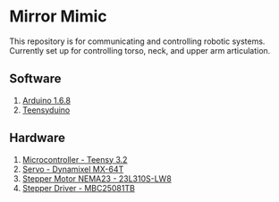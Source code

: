 # Mirror Mimic

This repository is for communicating and controlling robotic systems.
Currently set up for controlling torso, neck, and upper arm articulation.

## Software
1. [Arduino 1.6.8](https://www.arduino.cc)
2. [Teensyduino](https://www.pjrc.com/teensy/teensyduino.html)

## Hardware
1. [Microcontroller - Teensy 3.2](https://www.pjrc.com/store/teensy32.html)
2. [Servo - Dynamixel MX-64T](http://www.trossenrobotics.com/p/mx-64t-dynamixel-robot-actuator.aspx)
3. [Stepper Motor NEMA23 - 23L310S-LW8](http://www.anaheimautomation.com/products/stepper/stepper-motor-item.php?sID=20&pt=i&tID=75&cID=19)
4. [Stepper Driver - MBC25081TB](http://www.anaheimautomation.com/products/stepper/stepper-driver-item.php?sID=56&serID=4&pt=i&tID=87&cID=20)
